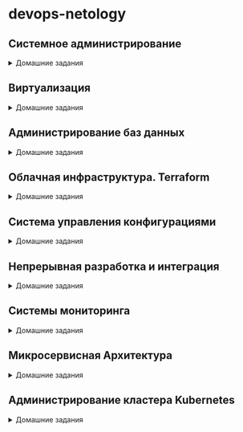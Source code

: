 # **devops-netology**

## Системное администрирование
<details><summary>Домашние задания</summary>

* [Home_Work_(2.1)](https://github.com/Rain-m-a-n/devops-netology/tree/master/Системное_администрирование/Home_Work_(2.1)) - Системы контроля версий
* [Home_Work_(2.2)](https://github.com/Rain-m-a-n/devops-netology/tree/master/Системное_администрирование/Home_Work_(2.2)) - Основы Git
* [Home_Work_(2.3)](https://github.com/Rain-m-a-n/devops-netology/tree/master/Системное_администрирование/Home_Work_(2.3)) - Ветвления в Git
* [Home_Work_(2.4)](https://github.com/Rain-m-a-n/devops-netology/tree/master/Системное_администрирование/Home_Work_(2.4)) - Инструменты Git
* [Home_Work_(3.1)](https://github.com/Rain-m-a-n/devops-netology/tree/master/Системное_администрирование/Home_Work_(3.1)) - Работа в терминале. Лекция 1
* [Home_Work_(3.2)](https://github.com/Rain-m-a-n/devops-netology/tree/master/Системное_администрирование/Home_Work_(3.2)) - Работа в терминале. Лекция 2
* [Home_Work_(3.3)](https://github.com/Rain-m-a-n/devops-netology/tree/master/Системное_администрирование/Home_Work_(3.3)) - Операционные системы. Лекция 1
* [Home_Work_(3.4)](https://github.com/Rain-m-a-n/devops-netology/tree/master/Системное_администрирование/Home_Work_(3.4)) - Операционные системы. Лекция 2
* [Home_Work_(3.5)](https://github.com/Rain-m-a-n/devops-netology/tree/master/Системное_администрирование/Home_Work_(3.5)) - Файловые системы
* [Home_Work_(3.6)](https://github.com/Rain-m-a-n/devops-netology/tree/master/Системное_администрирование/Home_Work_(3.6)) - Компьютерные сети. Лекция 1
* [Home_Work_(3.7)](https://github.com/Rain-m-a-n/devops-netology/tree/master/Системное_администрирование/Home_Work_(3.7)) - Компьютерные сети. Лекция 2
* [Home_Work_(3.8)](https://github.com/Rain-m-a-n/devops-netology/tree/master/Системное_администрирование/Home_Work_(3.8)) - Компьютерные сети.Лекция 3
* [Home_Work_(3.9)](https://github.com/Rain-m-a-n/devops-netology/tree/master/Системное_администрирование/Home_Work_(3.9)) - Элементы безопасности информационных систем
* [Home_Work_(4.1)](https://github.com/Rain-m-a-n/devops-netology/tree/master/Системное_администрирование/Home_Work_(4.1)) - Командная оболочка Bash
* [Home_Work_(4.2)](https://github.com/Rain-m-a-n/devops-netology/tree/master/Системное_администрирование/Home_Work_(4.2)) - Использование Python для решения типовых DevOps задач.
* [Home_Work_(4.3)](https://github.com/Rain-m-a-n/devops-netology/tree/master/Системное_администрирование/Home_Work_(4.3)) - Языки разметки JSON и YAML
</details>

## Виртуализация
<details><summary>Домашние задания</summary>

* [Home_Work_(5.1)](https://github.com/Rain-m-a-n/devops-netology/tree/master/Виртуализация/Home_Work_(5.1)) - Введение в виртуализацию. Типы и функции гипервизоров.
* [Home_Work_(5.2)](https://github.com/Rain-m-a-n/devops-netology/tree/master/Виртуализация/Home_Work_(5.2)) - Применение принципов IaaC в работе с виртуальными машинами
* [Home_Work_(5.3)](https://github.com/Rain-m-a-n/devops-netology/tree/master/Виртуализация/Home_Work_(5.3)) - Введение. Экосистема. Архитектура. Жизненный цикл Docker-контейнера
* [Home_Work_(5.4)](https://github.com/Rain-m-a-n/devops-netology/tree/master/Виртуализация/Home_Work_(5.4)) - Оркестрация группой Docker-контейнеров на примере Docker Compose
* [Home_Work_(5.5)](https://github.com/Rain-m-a-n/devops-netology/tree/master/Виртуализация/Home_Work_(5.5)) - Оркестрация кластером Docker контейнеров на примере Docker Swarm
</details>

## Администрирование баз данных
<details><summary>Домашние задания</summary>

* [Home_Work_(6.1)](https://github.com/Rain-m-a-n/devops-netology/tree/master/Администрирование%20баз%20данных/Home_Work_(6.1)) - Типы и структура СУБД
* [Home_Work_(6.2)](https://github.com/Rain-m-a-n/devops-netology/tree/master/Администрирование%20баз%20данных/Home_Work_(6.2)) - SQL
* [Home_Work_(6.3)](https://github.com/Rain-m-a-n/devops-netology/tree/master/Администрирование%20баз%20данных/Home_Work_(6.3)) - MySQL
* [Home_Work_(6.4)](https://github.com/Rain-m-a-n/devops-netology/tree/master/Администрирование%20баз%20данных/Home_Work_(6.4)) - PostgreSQL
* [Home_Work_(6.5)](https://github.com/Rain-m-a-n/devops-netology/tree/master/Администрирование%20баз%20данных/Home_Work_(6.5)) - Elasticsearch
</details>

## Облачная инфраструктура. Terraform
<details><summary>Домашние задания</summary>

* [Home_Work_(7.1)](https://github.com/Rain-m-a-n/devops-netology/tree/master/Облачная%20инфраструктура.%20Terraform/Home_Work_(7.1)) - Введение в Terraform  
* [Home_Work_(7.2)](https://github.com/Rain-m-a-n/devops-netology/tree/master/Облачная%20инфраструктура.%20Terraform/Home_Work_(7.2)) - Основы Terraform. Yandex Cloud  
* [Home_Work_(7.3)](https://github.com/Rain-m-a-n/devops-netology/tree/master/Облачная%20инфраструктура.%20Terraform/Home_Work_(7.3)) - Управляющие конструкции в коде Terraform  
* [Home_Work_(7.4)](https://github.com/Rain-m-a-n/devops-netology/tree/master/Облачная%20инфраструктура.%20Terraform/Home_Work_(7.4)) - Продвинутые методы работы с Terraform"
</details>

## Система управления конфигурациями
<details><summary>Домашние задания</summary>

* [Home_Work_(8.1)](https://github.com/Rain-m-a-n/devops-netology/tree/master/Система%20управления%20конфигурациями/Home_Work_(8.1)) - Введение в Ansible  
* [Home_Work_(8.2)](https://github.com/Rain-m-a-n/devops-netology/tree/master/Система%20управления%20конфигурациями/Home_Work_(8.2)) - Работа с Playbook
* [Home_Work_(8.3)](https://github.com/Rain-m-a-n/devops-netology/tree/master/Система%20управления%20конфигурациями/Home_Work_(8.3)) - Использование Ansible
* [Home_Work_(8.4)](https://github.com/Rain-m-a-n/devops-netology/tree/master/Система%20управления%20конфигурациями/Home_Work_(8.4)) - Работа с roles
* [Home_Work_(8.5)](https://github.com/Rain-m-a-n/devops-netology/tree/master/Система%20управления%20конфигурациями/Home_Work_(8.5)) - Тестирование roles 
</details> 

## Непрерывная разработка и интеграция

<details><summary>Домашние задания</summary>  

* [Home_Work_(9.1)](https://github.com/Rain-m-a-n/devops-netology/tree/master/Непрерывная%20разработка%20и%20интеграция/Home_Work_(9.1)) - Жизненный цикл ПО
* [Home_Work_(9.2)](https://github.com/Rain-m-a-n/devops-netology/tree/master/Непрерывная%20разработка%20и%20интеграция/Home_Work_(9.2)) - DevOps и SRE
* [Home_Work_(9.3)](https://github.com/Rain-m-a-n/devops-netology/tree/master/Непрерывная%20разработка%20и%20интеграция/Home_Work_(9.3)) - Процессы CI/CD
* [Home_Work_(9.4)](https://github.com/Rain-m-a-n/devops-netology/tree/master/Непрерывная%20разработка%20и%20интеграция/Home_Work_(9.4)) - Jenkins
* [Home_Work_(9.5)](https://github.com/Rain-m-a-n/devops-netology/tree/master/Непрерывная%20разработка%20и%20интеграция/Home_Work_(9.5)) - Teamcity
</details>

## Системы мониторинга

<details><summary>Домашние задания</summary>  

* [Home_Work_(10.1)](https://github.com/Rain-m-a-n/devops-netology/tree/master/Системы%20мониторинга/Home_Work_(10.1)) - Системы мониторинга
* [Home_Work_(10.2)](https://github.com/Rain-m-a-n/devops-netology/tree/master/Системы%20мониторинга/Home_Work_(10.2)) - Средство визуализации Grafana
* [Home_Work_(10.3)](https://github.com/Rain-m-a-n/devops-netology/tree/master/Системы%20мониторинга/Home_Work_(10.3)) - Система сбора логов Elastic Stack
* [Home_Work_(10.4)](https://github.com/Rain-m-a-n/devops-netology/tree/master/Системы%20мониторинга/Home_Work_(10.4)) - Платформа мониторинга Sentry
* [Home_Work_(10.5)](https://github.com/Rain-m-a-n/devops-netology/tree/master/Системы%20мониторинга/Home_Work_(10.5)) - Инцидент-менеджмент
</details>


## Микросервисная Архитектура

<details><summary>Домашние задания</summary> 

* [Home_Work_(11.1)](https://github.com/Rain-m-a-n/devops-netology/tree/master/Микросервисная%20архитектура/Home_Work_(11.1)) - Введение в микросервисы
* [Home_Work_(11.2)](https://github.com/Rain-m-a-n/devops-netology/tree/master/Микросервисная%20архитектура/Home_Work_(11.2)) - Микросервисы: принципы
* [Home_Work_(11.3)](https://github.com/Rain-m-a-n/devops-netology/tree/master/Микросервисная%20архитектура/Home_Work_(11.3)) - Микросервисы: подходы
* [Home_Work_(11.4)](https://github.com/Rain-m-a-n/devops-netology/tree/master/Микросервисная%20архитектура/Home_Work_(11.4)) - Микросервисы: масштабирование
</details>

## Администрирование кластера Kubernetes

<details><summary>Домашние задания</summary> 

* [Kuber_(1.1)](https://github.com/Rain-m-a-n/devops-netology/tree/master/Администрирование%20кластера%20Kubernetes/Kuber_(1.1)) - Kubernetes. Причины появления. Команда kubectl
* [Kuber_(1.2)](https://github.com/Rain-m-a-n/devops-netology/tree/master/Администрирование%20кластера%20Kubernetes/Kuber_(1.2)) - Kubernetes. Базовые объекты K8S
* [Kuber_(1.3)](https://github.com/Rain-m-a-n/devops-netology/tree/master/Администрирование%20кластера%20Kubernetes/Kuber_(1.3)) - Kubernetes. Запуск приложений в K8S
* [Kuber_(1.4)](https://github.com/Rain-m-a-n/devops-netology/tree/master/Администрирование%20кластера%20Kubernetes/Kuber_(1.4)) - Kubernetes. Сетевое взаимодействие в K8S. Часть 1
* [Kuber_(1.5)](https://github.com/Rain-m-a-n/devops-netology/tree/master/Администрирование%20кластера%20Kubernetes/Kuber_(1.5)) - Kubernetes. Сетевое взаимодействие в K8S. Часть 2
</details>